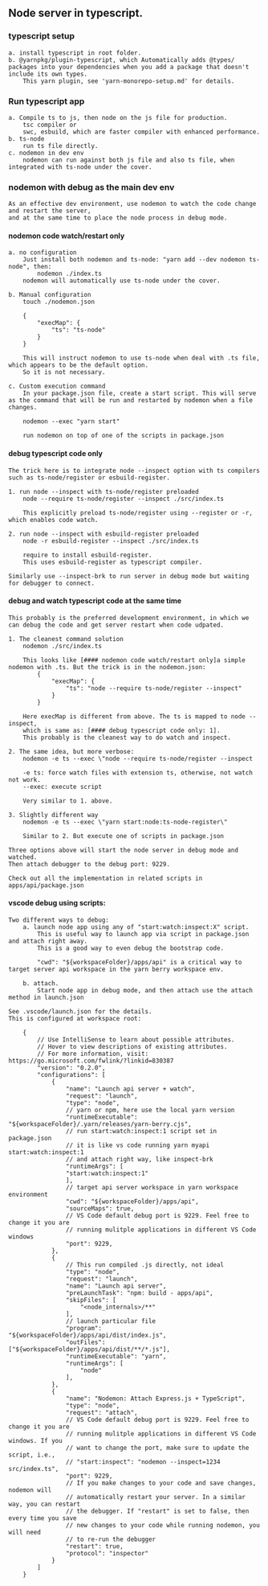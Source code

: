 ## Node server in typescript.
### typescript setup
    a. install typescript in root folder.
    b. @yarnpkg/plugin-typescript, which Automatically adds @types/ packages into your dependencies when you add a package that doesn't include its own types.
        This yarn plugin, see 'yarn-monorepo-setup.md' for details.

### Run typescript app
    a. Compile ts to js, then node on the js file for production.
        tsc compiler or
        swc, esbuild, which are faster compiler with enhanced performance.
    b. ts-node
        run ts file directly.
    c. nodemon in dev env
        nodemon can run against both js file and also ts file, when integrated with ts-node under the cover.

### nodemon with debug as the main dev env
    As an effective dev environment, use nodemon to watch the code change and restart the server,
    and at the same time to place the node process in debug mode.

#### nodemon code watch/restart only
    a. no configuration
        Just install both nodemon and ts-node: "yarn add --dev nodemon ts-node", then:
            nodemon ./index.ts
        nodemon will automatically use ts-node under the cover.

    b. Manual configuration
        touch ./nodemon.json
				
        {
            "execMap": {
                "ts": "ts-node"
            }
        }

        This will instruct nodemon to use ts-node when deal with .ts file, which appears to be the default option. 
        So it is not necessary.

    c. Custom execution command
        In your package.json file, create a start script. This will serve as the command that will be run and restarted by nodemon when a file changes.
				
		nodemon --exec "yarn start"

        run nodemon on top of one of the scripts in package.json

#### debug typescript code only
    The trick here is to integrate node --inspect option with ts compilers such as ts-node/register or esbuild-register.

    1. run node --inspect with ts-node/register preloaded
        node --require ts-node/register --inspect ./src/index.ts

        This explicitly preload ts-node/register using --register or -r, which enables code watch.

    2. run node --inspect with esbuild-register preloaded
        node -r esbuild-register --inspect ./src/index.ts

        require to install esbuild-register.
        This uses esbuild-register as typescript compiler.

    Similarly use --inspect-brk to run server in debug mode but waiting for debugger to connect. 

#### debug and watch typescript code at the same time
    This probably is the preferred development environment, in which we can debug the code and get server restart when code udpated.
    
    1. The cleanest command solution
        nodemon ./src/index.ts
    
        This looks like [#### nodemon code watch/restart only]a simple nodemon with .ts. But the trick is in the nodemon.json:
            {
				"execMap": {
					"ts": "node --require ts-node/register --inspect"
				}
			}

        Here execMap is different from above. The ts is mapped to node --inspect, 
        which is same as: [#### debug typescript code only: 1].
        This probably is the cleanest way to do watch and inspect.

    2. The same idea, but more verbose:
        nodemon -e ts --exec \"node --require ts-node/register --inspect

        -e ts: force watch files with extension ts, otherwise, not watch not work.
        --exec: execute script

        Very similar to 1. above.

    3. Slightly different way
        nodemon -e ts --exec \"yarn start:node:ts-node-register\"

        Similar to 2. But execute one of scripts in package.json

    Three options above will start the node server in debug mode and watched.
    Then attach debugger to the debug port: 9229.

    Check out all the implementation in related scripts in apps/api/package.json 
        
#### vscode debug using scripts:
    Two different ways to debug:
        a. launch node app using any of "start:watch:inspect:X" script.
            This is useful way to launch app via script in package.json and attach right away.
            This is a good way to even debug the bootstrap code.
            
            "cwd": "${workspaceFolder}/apps/api" is a critical way to target server api workspace in the yarn berry workspace env.
        
        b. attach.
            Start node app in debug mode, and then attach use the attach method in launch.json

    See .vscode/launch.json for the details.
    This is configured at workspace root:

        {
            // Use IntelliSense to learn about possible attributes.
            // Hover to view descriptions of existing attributes.
            // For more information, visit: https://go.microsoft.com/fwlink/?linkid=830387
            "version": "0.2.0",
            "configurations": [
                {
                    "name": "Launch api server + watch",
                    "request": "launch",
                    "type": "node",
                    // yarn or npm, here use the local yarn version
                    "runtimeExecutable": "${workspaceFolder}/.yarn/releases/yarn-berry.cjs",
                    // run start:watch:inspect:1 script set in package.json
                    // it is like vs code running yarn myapi start:watch:inspect:1
                    // and attach right way, like inspect-brk
                    "runtimeArgs": [
                    "start:watch:inspect:1"
                    ],
                    // target api server workspace in yarn workspace environment
                    "cwd": "${workspaceFolder}/apps/api",
                    "sourceMaps": true,
                    // VS Code default debug port is 9229. Feel free to change it you are
                    // running mulitple applications in different VS Code windows
                    "port": 9229,
                },
                {
                    // This run compiled .js directly, not ideal
                    "type": "node",
                    "request": "launch",
                    "name": "Launch api server",
                    "preLaunchTask": "npm: build - apps/api",
                    "skipFiles": [
                        "<node_internals>/**"
                    ],
                    // launch particular file
                    "program": "${workspaceFolder}/apps/api/dist/index.js",
                    "outFiles": ["${workspaceFolder}/apps/api/dist/**/*.js"],
                    "runtimeExecutable": "yarn",
                    "runtimeArgs": [
                        "node"
                    ],
                },
                {
                    "name": "Nodemon: Attach Express.js + TypeScript",
                    "type": "node",
                    "request": "attach",
                    // VS Code default debug port is 9229. Feel free to change it you are
                    // running mulitple applications in different VS Code windows. If you
                    // want to change the port, make sure to update the script, i.e.,
                    // "start:inspect": "nodemon --inspect=1234 src/index.ts",
                    "port": 9229,
                    // If you make changes to your code and save changes, nodemon will
                    // automatically restart your server. In a similar way, you can restart
                    // the debugger. If "restart" is set to false, then every time you save
                    // new changes to your code while running nodemon, you will need
                    // to re-run the debugger
                    "restart": true,
                    "protocol": "inspector"
                }
            ]
        }